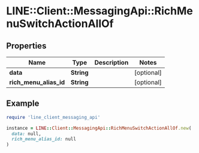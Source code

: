 # LINE::Client::MessagingApi::RichMenuSwitchActionAllOf

## Properties

| Name | Type | Description | Notes |
| ---- | ---- | ----------- | ----- |
| **data** | **String** |  | [optional] |
| **rich_menu_alias_id** | **String** |  | [optional] |

## Example

```ruby
require 'line_client_messaging_api'

instance = LINE::Client::MessagingApi::RichMenuSwitchActionAllOf.new(
  data: null,
  rich_menu_alias_id: null
)
```

